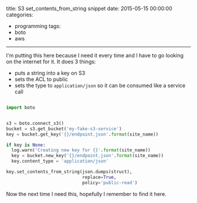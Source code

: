 title: S3 set_contents_from_string snippet
date: 2015-05-15 00:00:00
categories:
 - programming
tags: 
 - boto
 - aws
---

I'm putting this here because I need it every time and I have to go looking on the internet for it. It does 3 things:

 * puts a string into a key on S3
 * sets the ACL to public
 * sets the type to `application/json` so it can be consumed like a service call
 
``` python s3.py

import boto


s3 = boto.connect_s3()
bucket = s3.get_bucket('my-fake-s3-service')
key = bucket.get_key('{}/endpoint.json'.format(site_name))

if key is None:
  log.warn('Creating new key for {}'.format(site_name))
  key = bucket.new_key('{}/endpoint.json'.format(site_name))
  key.content_type = 'application/json'

key.set_contents_from_string(json.dumps(struct),
                             replace=True,
                             policy='public-read')

```

Now the next time I need this, hopefully I remember to find it here.
